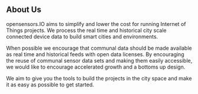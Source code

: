 ## About Us

opensensors.IO aims to simplify and lower the cost for running
Internet of Things projects. We process the real time and historical
city scale connected device data to build smart cities and environments.

When possible we encourage that communal data should be made available as real time and historical feeds with open data licenses. By encouraging the reuse of communal sensor data sets and making them easily accessible, we would like to encourage accelerated growth and a bottoms up design.

We aim to give you the tools to build the projects in the city space
and make it as easy as possible to get started.

